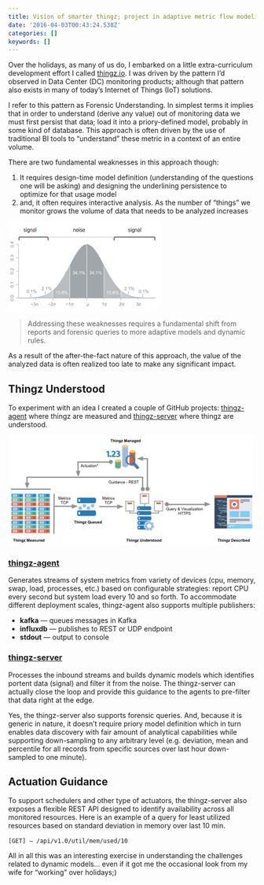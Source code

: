```yaml
---
title: Vision of smarter thingz; project in adaptive metric flow modeling
date: '2016-04-03T00:43:24.538Z'
categories: []
keywords: []
---
```


Over the holidays, as many of us do, I embarked on a little extra-curriculum development effort I called [thingz.io](http://thingz.io). I was driven by the pattern I’d observed in Data Center (DC) monitoring products; although that pattern also exists in many of today’s Internet of Things (IoT) solutions.

I refer to this pattern as Forensic Understanding. In simplest terms it implies that in order to understand (derive any value) out of monitoring data we must first persist that data; load it into a priory-defined model, probably in some kind of database. This approach is often driven by the use of traditional BI tools to “understand” these metric in a context of an entire volume.

There are two fundamental weaknesses in this approach though:

1.  It requires design-time model definition (understanding of the questions one will be asking) and designing the underlining persistence to optimize for that usage model
2.  and, it often requires interactive analysis. As the number of “things” we monitor grows the volume of data that needs to be analyzed increases

![](/images/0__1nV8o5g5__Ofsz73h.png)

> Addressing these weaknesses requires a fundamental shift from reports and forensic queries to more adaptive models and dynamic rules.

As a result of the after-the-fact nature of this approach, the value of the analyzed data is often realized too late to make any significant impact.

## Thingz Understood

To experiment with an idea I created a couple of GitHub projects: [thingz-agent](https://github.com/mchmarny/thingz-agent) where thingz are measured and [thingz-server](https://github.com/mchmarny/thingz-server) where thingz are understood.

![](/images/0__zBA9IFF892B4yRi__.png)

### [thingz-agent](https://github.com/mchmarny/thingz-agent)

Generates streams of system metrics from variety of devices (cpu, memory, swap, load, processes, etc.) based on configurable strategies: report CPU every second but system load every 10 and so forth. To accommodate different deployment scales, thingz-agent also supports multiple publishers:

*   **kafka** — queues messages in Kafka
*   **influxdb** — publishes to REST or UDP endpoint
*   **stdout** — output to console

### [thingz-server](https://github.com/mchmarny/thingz-server)

Processes the inbound streams and builds dynamic models which identifies portent data (signal) and filter it from the noise. The thingz-server can actually close the loop and provide this guidance to the agents to pre-filter that data right at the edge.

Yes, the thingz-server also supports forensic queries. And, because it is generic in nature, it doesn’t require priory model definition which in turn enables data discovery with fair amount of analytical capabilities while supporting down-sampling to any arbitrary level (e.g. deviation, mean and percentile for all records from specific sources over last hour down-sampled to one minute).

## Actuation Guidance

To support schedulers and other type of actuators, the thingz-server also exposes a flexible REST API designed to identify availability across all monitored resources. Here is an example of a query for least utilized resources based on standard deviation in memory over last 10 min.

```shell
[GET] — /api/v1.0/util/mem/used/10
```

All in all this was an interesting exercise in understanding the challenges related to dynamic models… even if it got me the occasional look from my wife for “working” over holidays;)